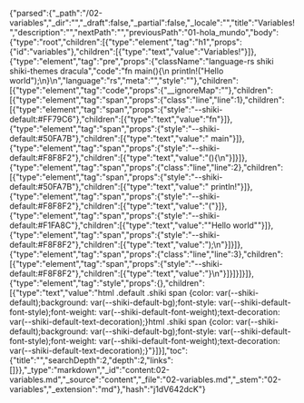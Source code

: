 {"parsed":{"_path":"/02-variables","_dir":"","_draft":false,"_partial":false,"_locale":"","title":"Variables!","description":"","nextPath":"","previousPath":"01-hola_mundo","body":{"type":"root","children":[{"type":"element","tag":"h1","props":{"id":"variables"},"children":[{"type":"text","value":"Variables!"}]},{"type":"element","tag":"pre","props":{"className":"language-rs shiki shiki-themes dracula","code":"fn main(){\n    println!(\"Hello world\");\n}\n","language":"rs","meta":"","style":""},"children":[{"type":"element","tag":"code","props":{"__ignoreMap":""},"children":[{"type":"element","tag":"span","props":{"class":"line","line":1},"children":[{"type":"element","tag":"span","props":{"style":"--shiki-default:#FF79C6"},"children":[{"type":"text","value":"fn"}]},{"type":"element","tag":"span","props":{"style":"--shiki-default:#50FA7B"},"children":[{"type":"text","value":" main"}]},{"type":"element","tag":"span","props":{"style":"--shiki-default:#F8F8F2"},"children":[{"type":"text","value":"(){\n"}]}]},{"type":"element","tag":"span","props":{"class":"line","line":2},"children":[{"type":"element","tag":"span","props":{"style":"--shiki-default:#50FA7B"},"children":[{"type":"text","value":"    println!"}]},{"type":"element","tag":"span","props":{"style":"--shiki-default:#F8F8F2"},"children":[{"type":"text","value":"("}]},{"type":"element","tag":"span","props":{"style":"--shiki-default:#F1FA8C"},"children":[{"type":"text","value":"\"Hello world\""}]},{"type":"element","tag":"span","props":{"style":"--shiki-default:#F8F8F2"},"children":[{"type":"text","value":");\n"}]}]},{"type":"element","tag":"span","props":{"class":"line","line":3},"children":[{"type":"element","tag":"span","props":{"style":"--shiki-default:#F8F8F2"},"children":[{"type":"text","value":"}\n"}]}]}]}]},{"type":"element","tag":"style","props":{},"children":[{"type":"text","value":"html .default .shiki span {color: var(--shiki-default);background: var(--shiki-default-bg);font-style: var(--shiki-default-font-style);font-weight: var(--shiki-default-font-weight);text-decoration: var(--shiki-default-text-decoration);}html .shiki span {color: var(--shiki-default);background: var(--shiki-default-bg);font-style: var(--shiki-default-font-style);font-weight: var(--shiki-default-font-weight);text-decoration: var(--shiki-default-text-decoration);}"}]}],"toc":{"title":"","searchDepth":2,"depth":2,"links":[]}},"_type":"markdown","_id":"content:02-variables.md","_source":"content","_file":"02-variables.md","_stem":"02-variables","_extension":"md"},"hash":"j1dV642dcK"}